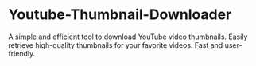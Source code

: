 # Youtube-Thumbnail-Downloader
A simple and efficient tool to download YouTube video thumbnails. Easily retrieve high-quality thumbnails for your favorite videos. Fast and user-friendly.
